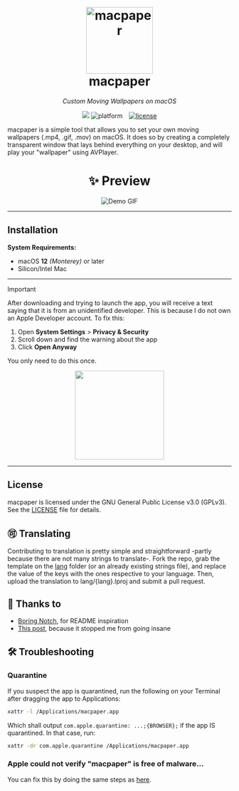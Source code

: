 <h1 align="center">
  <br>
  <a href="http://macpaper.github.io"><img src="https://github.com/user-attachments/assets/41098f87-f856-4ce6-a931-62be8c6d5be9" alt="macpaper" width="150"></a>
  <br>
  macpaper
  <br>
</h1>
<p align="center">
  <i>Custom Moving Wallpapers on macOS</i>
</p>

<p align="center">
  <a title="platform" target="_blank" href="https://github.com/naomisphere/macpaper/releases/latest"><img src="https://img.shields.io/github/v/release/naomisphere/macpaper?style=flat&color=blue&include_prereleases"></a>
  <img src="https://img.shields.io/badge/macOS-12%2B-2396ED?style=flat&logo=apple&logoColor=white" alt="platform" style="margin-right: 10px;" />
  
  <a href="./LICENSE">
    <img src="https://img.shields.io/badge/License-GPLv3-red.svg?logo=gnu" alt="license" />
  </a>
</p>

macpaper is a simple tool that allows you to set your own moving wallpapers (.mp4, .gif, .mov) on macOS. It does so by creating a completely transparent window that lays behind everything on your desktop, and will play your "wallpaper" using AVPlayer.

<h1 align="center">
✨ Preview
</h1>
<p align="center">
  <img src="https://github.com/user-attachments/assets/15118fad-306d-4804-b108-462e81fef237" alt="Demo GIF" />
</p>

---

## Installation

**System Requirements:**  
- macOS **12** *(Monterey)* or later
- Silicon/Intel Mac

---
> [!IMPORTANT]
> After downloading and trying to launch the app, you will receive a text saying that it is from an unidentified developer.
> This is because I do not own an Apple Developer account. To fix this:
> 1. Open **System Settings** > **Privacy & Security**
> 2. Scroll down and find the warning about the app
> 3. Click **Open Anyway**
>
> You only need to do this once.

<p align="center">
  <a href="https://github.com/naomisphere/macpaper/releases/latest/download/macpaper.dmg" target="_self"><img width="200" src="https://github.com/user-attachments/assets/e2b187d1-8010-45cf-a9d4-e7ce5e2e677c" /></a>
</p>

---

## License
macpaper is licensed under the GNU General Public License v3.0 (GPLv3). See the [LICENSE](./LICENSE) file for details.

## 🉑️ Translating
Contributing to translation is pretty simple and straightforward -partly because there are not many strings to translate-. Fork the repo, grab the template on the [lang](./lang) folder (or an already existing strings file), and replace the value of the keys with the ones respective to your language. Then, upload the translation to lang/{lang}.lproj and submit a pull request.

## 🤝 Thanks to
- [Boring Notch](https://github.com/TheBoredTeam/boring.notch), for README inspiration
- [This post](https://stackoverflow.com/questions/34215527/what-does-launchd-status-78-mean-why-my-user-agent-not-running), because it stopped me from going insane

## 🛠️ Troubleshooting
### Quarantine
If you suspect the app is quarantined, run the following on your Terminal after dragging the app to Applications:
```bash
xattr -l /Applications/macpaper.app
```
Which shall output ```com.apple.quarantine: ...;{BROWSER};``` if the app IS quarantined.
In that case, run:
```bash
xattr -dr com.apple.quarantine /Applications/macpaper.app
```

### Apple could not verify "macpaper" is free of malware...
You can fix this by doing the same steps as [here](https://github.com/naomisphere/macpaper/edit/main/README.md#installation).

